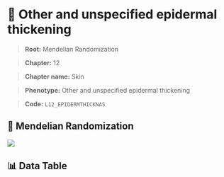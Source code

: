 # 🧪 Other and unspecified epidermal thickening

> **Root:** Mendelian Randomization

> **Chapter:** 12  

> **Chapter name:** Skin

> **Phenotype:** Other and unspecified epidermal thickening  

> **Code:** `L12_EPIDERMTHICKNAS`

## 🧬 Mendelian Randomization  

<img src="/MR/Figures/Forward/L12_EPIDERMTHICKNAS.png"/>

## 📊 Data Table

<CsvTableMRF src="/public/MR/Data/Forward/L12_EPIDERMTHICKNAS.csv"/>
